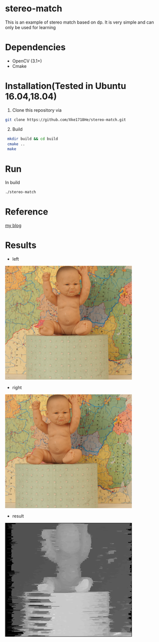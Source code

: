 # stereo-match
This is an example of stereo match  based on dp. It is very simple and can only be used for learning
# Dependencies
* OpenCV (3.1+)
* Cmake
# Installation(Tested in Ubuntu 16.04,18.04)
1. Clone this repository via
```bash
git clone https://github.com/Xke1718He/stereo-match.git
```
2. Build
```bash
 mkdir build && cd build
 cmake ..
 make
```
# Run
In build
```bash
./stereo-match 
```
# Reference
[my blog](https://blog.csdn.net/He3he3he/article/details/103599445)
# Results
* left

![left](image/view1.png)
* right

![right](image/view5.png)
* result

![results](image/result.png)